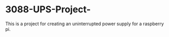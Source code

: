 # 3088-UPS-Project-
This is a project for creating an uninterrupted power supply for a raspberry pi.
